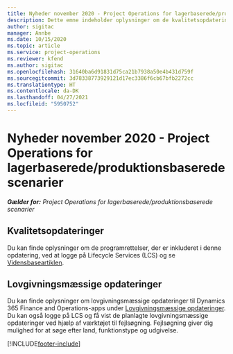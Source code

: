```yaml
---
title: Nyheder november 2020 - Project Operations for lagerbaserede/produktionsbaserede scenarier
description: Dette emne indeholder oplysninger om de kvalitetsopdateringer, der er tilgængelige i udgivelsen i november 2020 af Project Operations for lager-produktionsbaserede scenarier.
author: sigitac
manager: Annbe
ms.date: 10/15/2020
ms.topic: article
ms.service: project-operations
ms.reviewer: kfend
ms.author: sigitac
ms.openlocfilehash: 31640ba6d91831d75ca21b7938a50e4b431d759f
ms.sourcegitcommit: 3d78338773929121d17ec3386f6cb67bfb2272cc
ms.translationtype: HT
ms.contentlocale: da-DK
ms.lasthandoff: 04/27/2021
ms.locfileid: "5950752"
---
```

# <a name="whats-new-november-2020---project-operations-for-stockedproduction-based-scenarios"></a>Nyheder november 2020 - Project Operations for lagerbaserede/produktionsbaserede scenarier

_**Gælder for:** Project Operations for lagerbaserede/produktionsbaserede scenarier_

## <a name="quality-updates"></a>Kvalitetsopdateringer

Du kan finde oplysninger om de programrettelser, der er inkluderet i denne opdatering, ved at logge på Lifecycle Services (LCS) og se [Vidensbaseartiklen](https://fix.lcs.dynamics.com/Issue/Details?bugId=488609&amp;dbType=3&amp;qc=8251e8e1d5e2386de850599926c1adc3fec8e2ba25308036d22cdfe0a1c28fc7).

## <a name="regulatory-updates"></a>Lovgivningsmæssige opdateringer

Du kan finde oplysninger om lovgivningsmæssige opdateringer til Dynamics 365 Finance and Operations-apps under [Lovgivningsmæssige opdateringer](/dynamics365/finance/localizations/regulatory-updates). Du kan også logge på LCS og få vist de planlagte lovgivningsmæssige opdateringer ved hjælp af værktøjet til fejlsøgning. Fejlsøgning giver dig mulighed for at søge efter land, funktionstype og udgivelse.


[!INCLUDE[footer-include](../../includes/footer-banner.md)]